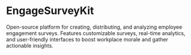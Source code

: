 # EngageSurveyKit
Open-source platform for creating, distributing, and analyzing employee engagement surveys. Features customizable surveys, real-time analytics, and user-friendly interfaces to boost workplace morale and gather actionable insights.
